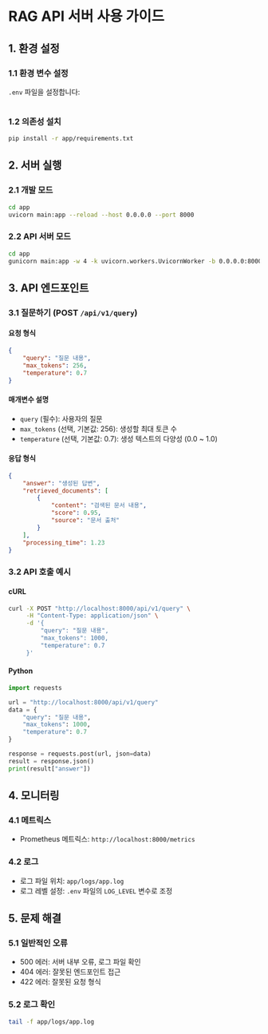 # RAG API 서버 사용 가이드

## 1. 환경 설정

### 1.1 환경 변수 설정
`.env` 파일을 설정합니다:
```bash

```

### 1.2 의존성 설치
```bash
pip install -r app/requirements.txt
```

## 2. 서버 실행

### 2.1 개발 모드
```bash
cd app
uvicorn main:app --reload --host 0.0.0.0 --port 8000
```

### 2.2 API 서버 모드
```bash
cd app
gunicorn main:app -w 4 -k uvicorn.workers.UvicornWorker -b 0.0.0.0:8000
```

## 3. API 엔드포인트

### 3.1 질문하기 (POST `/api/v1/query`)

#### 요청 형식
```json
{
    "query": "질문 내용",
    "max_tokens": 256,
    "temperature": 0.7
}
```

#### 매개변수 설명
- `query` (필수): 사용자의 질문
- `max_tokens` (선택, 기본값: 256): 생성할 최대 토큰 수
- `temperature` (선택, 기본값: 0.7): 생성 텍스트의 다양성 (0.0 ~ 1.0)

#### 응답 형식
```json
{
    "answer": "생성된 답변",
    "retrieved_documents": [
        {
            "content": "검색된 문서 내용",
            "score": 0.95,
            "source": "문서 출처"
        }
    ],
    "processing_time": 1.23
}
```

### 3.2 API 호출 예시

#### cURL
```bash
curl -X POST "http://localhost:8000/api/v1/query" \
     -H "Content-Type: application/json" \
     -d '{
         "query": "질문 내용",
         "max_tokens": 1000,
         "temperature": 0.7
     }'
```

#### Python
```python
import requests

url = "http://localhost:8000/api/v1/query"
data = {
    "query": "질문 내용",
    "max_tokens": 1000,
    "temperature": 0.7
}

response = requests.post(url, json=data)
result = response.json()
print(result["answer"])
```

## 4. 모니터링

### 4.1 메트릭스
- Prometheus 메트릭스: `http://localhost:8000/metrics`

### 4.2 로그
- 로그 파일 위치: `app/logs/app.log`
- 로그 레벨 설정: `.env` 파일의 `LOG_LEVEL` 변수로 조정

## 5. 문제 해결

### 5.1 일반적인 오류
- 500 에러: 서버 내부 오류, 로그 파일 확인
- 404 에러: 잘못된 엔드포인트 접근
- 422 에러: 잘못된 요청 형식

### 5.2 로그 확인
```bash
tail -f app/logs/app.log
``` 
